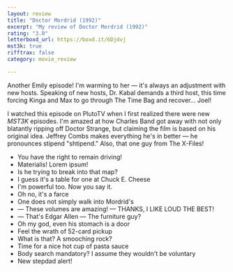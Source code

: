 ```yaml
---
layout: review
title: "Doctor Mordrid (1992)"
excerpt: "My review of Doctor Mordrid (1992)"
rating: "3.0"
letterboxd_url: https://boxd.it/6Djdvj
mst3k: true
rifftrax: false
category: movie_review

---
```


Another Emily episode! I'm warming to her — it's always an adjustment with new hosts. Speaking of new hosts, Dr. Kabal demands a third host, this time forcing Kinga and Max to go through The Time Bag and recover... Joel!

I watched this episode on PlutoTV when I first realized there were new <i>MST3K</i> episodes. I'm amazed at how Charles Band got away with not only blatantly ripping off Doctor Strange, but claiming the film is based on his original idea. Jeffrey Combs makes everything he's in better — he pronounces stipend "shtipend." Also, that one guy from The X-Files!


* You have the right to remain driving!
* Materialis! Lorem ipsum!
* Is he trying to break into that map?
* I guess it's a table for one at Chuck E. Cheese
* I'm powerful too. Now you say it.
* Oh no, it's a farce
* One does not simply walk into Mordrid's
* — These volumes are amazing! — THANKS, I LIKE LOUD THE BEST!
* — That's Edgar Allen — The furniture guy?
* Oh my god, even his stomach is a door
* Feel the wrath of 52-card pickup
* What is that? A smooching rock?
* Time for a nice hot cup of pasta sauce
* Body search mandatory? I assume they wouldn't be voluntary
* New stepdad alert!